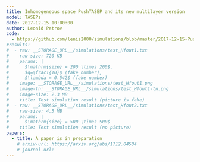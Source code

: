 ```yaml
---
title: Inhomogeneous space PushTASEP and its new multilayer version
model: TASEPs
date: 2017-12-15 10:00:00
author: Leonid Petrov
code:
  - https://github.com/lenis2000/simulations/blob/master/2017-12-15-PushTASEP-multilayer/2017-12-15-PushTASEP-multilayer.py
#results:
#  - raw: __STORAGE_URL__/simulations/test_Hfout1.txt
#    raw-size: 720 KB
#    params: |
#      $\mathrm{size} = 200 \times 200$,
#      $q=\frac1{10}$ (fake number),
#      $\lambda = 0.542$ (fake number)
#    image: __STORAGE_URL__/simulations/test_Hfout1.png
#    image-tn: __STORAGE_URL__/simulations/test_Hfout1-tn.png
#    image-size: 2.3 MB
#    title: Test simulation result (picture is fake)
#  - raw: __STORAGE_URL__/simulations/test_Hfout2.txt
#    raw-size: 4.5 MB
#    params: |
#      $\mathrm{size} = 500 \times 500$
#    title: Test simulation result (no picture)
papers:
  - title: A paper is in preparation
    # arxiv-url: https://arxiv.org/abs/1712.04584
    # journal-url:
---
```

